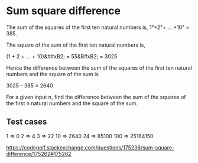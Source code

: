 Sum square difference
=====================

The sum of the squares of the first ten natural numbers is,
1&#xB2;+2&#xB2;+ ... +10&#xB2; = 385.

The square of the sum of the first ten natural numbers is,

(1 + 2 + ... + 10)&##xB2; = 55&B#xB2; = 3025

Hence the difference between the sum of the squares of the first
ten natural numbers and the square of the sum is

3025 - 385 = 2640

For a given input n, find the difference between the sum of the
squares of the first n natural numbers and the square of the sum.

Test cases
----------

1   => 0
2   => 4
3   => 22
10  => 2640
24  => 85100
100 => 25164150

https://codegolf.stackexchange.com/questions/175236/sum-square-difference/175262#175262
